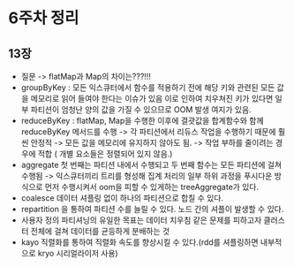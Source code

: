 # 6주차 정리

## 13장
- 질문 -> flatMap과 Map의 차이는???!!!
- groupByKey : 모든 익스큐터에서 함수를 적용하기 전에 해당 키와 관련된 모든 값을 메모리로 읽어 들여야 한다는 이슈가 있음 이로 인하여 치우쳐진 키가 있다면 일부 파티션이 엄청난 양의 값을 가질 수 있으므로 OOM 발생 여지가 있음.
- reduceByKey : flatMap, Map을 수행한 이후에 결괏값을 합계함수와 함께 reduceByKey 메서드를 수행 -> 각 파티션에서 리듀스 작업을 수행하기 때문에 훨씬 안정적 -> 모든 값을 메모리에 유지하지 않아도 됨. -> 작업 부하를 줄이려는 경우에 적합 ( 개별 요소들은 정렬되어 있지 않음.)
- aggregate 첫 번째는 파티션 내에서 수행되고 두 번째 함수는 모든 파티션에 걸쳐 수행됨 -> 익스큐터끼리 트리를 형성해 집계 처리의 일부 하위 과정을 푸시다운 방식으로 먼저 수행시켜서 oom을 피할 수 있게하는 treeAggregate가 있다.
- coalesce 데이터 셔플링 없이 하나의 파티션으로 합칠 수 있다.
- repartition 을 통하여 파티션 수를 늘릴 수 있다. 노드 간의 셔플이 발생할 수 있다.
- 사용자 정의 파티셔닝의 유일한 목표는 데이터 치우침 같은 문제를 피하고자 클러스터 전체에 걸쳐 데이터를 균등하게 분배하는 것
- kayo 직렬화를 통하여 직렬화 속도를 향상시킬 수 있다.(rdd를 셔플링하면 내부적으로 kryo 시리얼라이저 사용)